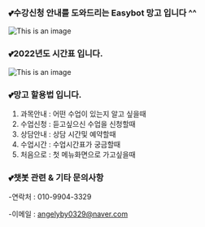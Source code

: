### 💕수강신청 안내를 도와드리는 Easybot 망고 입니다  ^^

![This is an image](https://user-images.githubusercontent.com/104042384/168471804-d0232c22-0acf-4a23-95a6-b1a3519dc169.PNG)


### 💕2022년도 시간표 입니다.
![This is an image](https://user-images.githubusercontent.com/104042384/168467029-7d11f618-6000-4b71-92c5-421177e416f0.PNG)


### 💕망고 할용법 입니다.
  1. 과목안내 : 어떤 수업이 있는지 알고 싶을때
  2. 수업신청 : 듣고싶으신 수업을 신청할때
  3. 상담안내 : 상담 시간및 예약할때 
  4. 수업시간 : 수업시간표가 궁금할때
  5. 처음으로 : 첫 메뉴화면으로 가고싶을때


### 💕챗봇 관련 & 기타  문의사항  
   -연락처 : 010-9904-3329
  
   -이메일 : angelyby0329@naver.com
